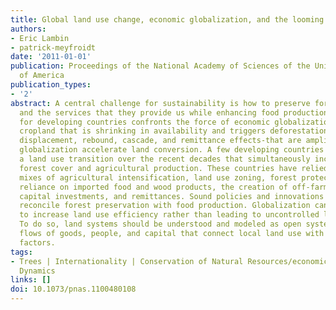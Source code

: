 ```yaml
---
title: Global land use change, economic globalization, and the looming land scarcity
authors:
- Eric Lambin
- patrick-meyfroidt
date: '2011-01-01'
publication: Proceedings of the National Academy of Sciences of the United States
  of America
publication_types:
- '2'
abstract: A central challenge for sustainability is how to preserve forest ecosystems
  and the services that they provide us while enhancing food production. This challenge
  for developing countries confronts the force of economic globalization, which seeks
  cropland that is shrinking in availability and triggers deforestation. Four mechanisms-the
  displacement, rebound, cascade, and remittance effects-that are amplified by economic
  globalization accelerate land conversion. A few developing countries have managed
  a land use transition over the recent decades that simultaneously increased their
  forest cover and agricultural production. These countries have relied on various
  mixes of agricultural intensification, land use zoning, forest protection, increased
  reliance on imported food and wood products, the creation of off-farm jobs, foreign
  capital investments, and remittances. Sound policies and innovations can therefore
  reconcile forest preservation with food production. Globalization can be harnessed
  to increase land use efficiency rather than leading to uncontrolled land use expansion.
  To do so, land systems should be understood and modeled as open systems with large
  flows of goods, people, and capital that connect local land use with global-scale
  factors.
tags:
- Trees | Internationality | Conservation of Natural Resources/economics | Population
  Dynamics
links: []
doi: 10.1073/pnas.1100480108
---
```

